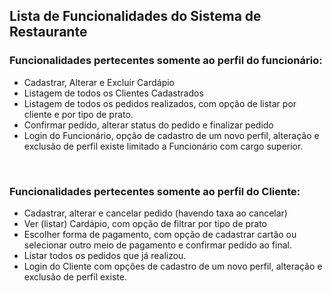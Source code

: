 ## Lista de Funcionalidades do Sistema de Restaurante
### Funcionalidades pertecentes somente ao perfil do funcionário: <br>
- Cadastrar, Alterar e Excluir Cardápio
- Listagem de todos os Clientes Cadastrados
- Listagem de todos os pedidos realizados, com opção de listar por cliente e por tipo de prato.
- Confirmar pedido, alterar status do pedido e finalizar pedido
- Login do Funcionário, opção de cadastro de um novo perfil, alteração e exclusão de perfil existe limitado a Funcionário com cargo superior.
<br>

### Funcionalidades pertecentes somente ao perfil do Cliente: <br>
- Cadastrar, alterar e cancelar pedido (havendo taxa ao cancelar)
- Ver (listar) Cardápio, com opção de filtrar por tipo de prato
- Escolher forma de pagamento, com opção de cadastrar cartão ou selecionar outro meio de pagamento e confirmar pedido ao final.
- Listar todos os pedidos que já realizou.
- Login do Cliente com opções de cadastro de um novo perfil, alteração e exclusão de perfil existe.

